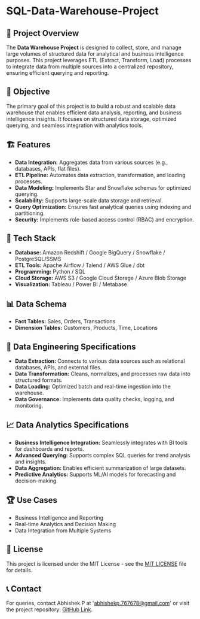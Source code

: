# SQL-Data-Warehouse-Project

## 📌 Project Overview
The **Data Warehouse Project** is designed to collect, store, and manage large volumes of structured data for analytical and business intelligence purposes. This project leverages ETL (Extract, Transform, Load) processes to integrate data from multiple sources into a centralized repository, ensuring efficient querying and reporting.

## 🎯 Objective
The primary goal of this project is to build a robust and scalable data warehouse that enables efficient data analysis, reporting, and business intelligence insights. It focuses on structured data storage, optimized querying, and seamless integration with analytics tools.

## 🏗️ Features
- **Data Integration:** Aggregates data from various sources (e.g., databases, APIs, flat files).
- **ETL Pipeline:** Automates data extraction, transformation, and loading processes.
- **Data Modeling:** Implements Star and Snowflake schemas for optimized querying.
- **Scalability:** Supports large-scale data storage and retrieval.
- **Query Optimization:** Ensures fast analytical queries using indexing and partitioning.
- **Security:** Implements role-based access control (RBAC) and encryption.

## 🔧 Tech Stack
- **Database:** Amazon Redshift / Google BigQuery / Snowflake / PostgreSQL/SSMS
- **ETL Tools:** Apache Airflow / Talend / AWS Glue / dbt
- **Programming:** Python / SQL
- **Cloud Storage:** AWS S3 / Google Cloud Storage / Azure Blob Storage
- **Visualization:** Tableau / Power BI / Metabase

## 📊 Data Schema
- **Fact Tables:** Sales, Orders, Transactions
- **Dimension Tables:** Customers, Products, Time, Locations

## 📌 Data Engineering Specifications
- **Data Extraction:** Connects to various data sources such as relational databases, APIs, and external files.
- **Data Transformation:** Cleans, normalizes, and processes raw data into structured formats.
- **Data Loading:** Optimized batch and real-time ingestion into the warehouse.
- **Data Governance:** Implements data quality checks, logging, and monitoring.

## 📈 Data Analytics Specifications
- **Business Intelligence Integration:** Seamlessly integrates with BI tools for dashboards and reports.
- **Advanced Querying:** Supports complex SQL queries for trend analysis and insights.
- **Data Aggregation:** Enables efficient summarization of large datasets.
- **Predictive Analytics:** Supports ML/AI models for forecasting and decision-making.

## 🏆 Use Cases
- Business Intelligence and Reporting
- Real-time Analytics and Decision Making
- Data Integration from Multiple Systems

## 📜 License
This project is licensed under the MIT License - see the [MIT LICENSE](LICENSE) file for details.

## 📞 Contact
For queries, contact Abhishek.P at 'abhishekp.767678@gmail.com' or visit the project repository: [GitHub Link](https://github.com/AbhishekP-787/Data-Warehouse-Project).
